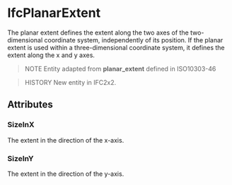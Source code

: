 # IfcPlanarExtent

The planar extent defines the extent along the two axes of the two-dimensional coordinate system, independently of its position. If the planar extent is used within a three-dimensional coordinate system, it defines the extent along the x and y axes.

> NOTE  Entity adapted from **planar_extent** defined in ISO10303-46

> HISTORY  New entity in IFC2x2.

## Attributes

### SizeInX
The extent in the direction of the x-axis.

### SizeInY
The extent in the direction of the y-axis.
